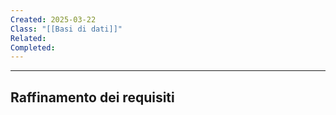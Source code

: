 ```yaml
---
Created: 2025-03-22
Class: "[[Basi di dati]]"
Related: 
Completed:
---
```

---
## Raffinamento dei requisiti
